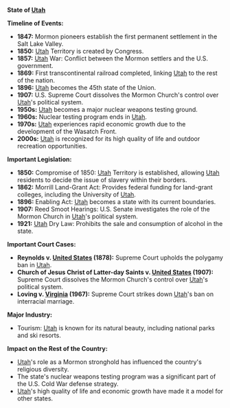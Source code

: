 **State of [Utah](./../Utah/)**

**Timeline of Events:**

* **1847:** Mormon pioneers establish the first permanent settlement in the Salt Lake Valley.
* **1850:** [Utah](./../Utah/) Territory is created by Congress.
* **1857:** [Utah](./../Utah/) War: Conflict between the Mormon settlers and the U.S. government.
* **1869:** First transcontinental railroad completed, linking [Utah](./../Utah/) to the rest of the nation.
* **1896:** [Utah](./../Utah/) becomes the 45th state of the Union.
* **1907:** U.S. Supreme Court dissolves the Mormon Church's control over [Utah](./../Utah/)'s political system.
* **1950s:** [Utah](./../Utah/) becomes a major nuclear weapons testing ground.
* **1960s:** Nuclear testing program ends in [Utah](./../Utah/).
* **1970s:** [Utah](./../Utah/) experiences rapid economic growth due to the development of the Wasatch Front.
* **2000s:** [Utah](./../Utah/) is recognized for its high quality of life and outdoor recreation opportunities.

**Important Legislation:**

* **1850:** Compromise of 1850: [Utah](./../Utah/) Territory is established, allowing [Utah](./../Utah/) residents to decide the issue of slavery within their borders.
* **1862:** Morrill Land-Grant Act: Provides federal funding for land-grant colleges, including the University of [Utah](./../Utah/).
* **1896:** Enabling Act: [Utah](./../Utah/) becomes a state with its current boundaries.
* **1907:** Reed Smoot Hearings: U.S. Senate investigates the role of the Mormon Church in [Utah](./../Utah/)'s political system.
* **1921:** [Utah](./../Utah/) Dry Law: Prohibits the sale and consumption of alcohol in the state.

**Important Court Cases:**

* **Reynolds v. [United States](./../United-States/) (1878):** Supreme Court upholds the polygamy ban in [Utah](./../Utah/).
* **Church of Jesus Christ of Latter-day Saints v. [United States](./../United-States/) (1907):** Supreme Court dissolves the Mormon Church's control over [Utah](./../Utah/)'s political system.
* **Loving v. [Virginia](./../Virginia/) (1967):** Supreme Court strikes down [Utah](./../Utah/)'s ban on interracial marriage.

**Major Industry:**

* Tourism: [Utah](./../Utah/) is known for its natural beauty, including national parks and ski resorts.

**Impact on the Rest of the Country:**

* [Utah](./../Utah/)'s role as a Mormon stronghold has influenced the country's religious diversity.
* The state's nuclear weapons testing program was a significant part of the U.S. Cold War defense strategy.
* [Utah](./../Utah/)'s high quality of life and economic growth have made it a model for other states.